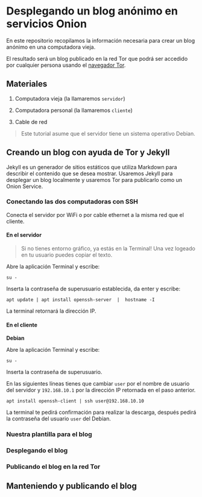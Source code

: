 # Desplegando un blog anónimo en servicios Onion

En este repositorio recopilamos la información necesaria para crear un blog anónimo en una computadora vieja.

El resultado será un blog publicado en la red Tor que podrá ser accedido por cualquier persona usando el [navegador Tor](https://www.torproject.org/download/).

## Materiales  

1. Computadora vieja (la llamaremos `servidor`)

2. Computadora personal (la llamaremos `cliente`)

4. Cable de red

>Este tutorial asume que el servidor tiene un sistema operativo Debian.


## Creando un blog con ayuda de Tor y Jekyll

Jekyll es un generador de sitios estáticos que utiliza Markdown para describir el contenido que se desea mostrar. Usaremos Jekyll para desplegar un blog localmente y usaremos Tor para publicarlo como un Onion Service.

### Conectando las dos computadoras con SSH
Conecta el servidor por WiFi o por cable ethernet a la misma red que el cliente.
#### En el servidor


>Si no tienes entorno gráfico, ya estás en la Terminal! Una vez logeado en tu usuario puedes copiar el texto.

Abre la aplicación Terminal y escribe:

    su -
    
Inserta la contraseña de superusuario establecida, da enter y escribe:

    apt update | apt install openssh-server  |  hostname -I 

La terminal retornará la dirección IP.


#### En el cliente

  **Debian**

Abre la aplicación Terminal y escribe:

    su -
    
Inserta la contraseña de superusuario.

En las siguientes líneas tienes que cambiar `user` por el nombre de usuario del servidor y `192.168.10.1` por la dirección IP retornada en el paso anterior.

    apt install openssh-client | ssh user@192.168.10.10

La terminal te pedirá confirmación para realizar la descarga, después pedirá la contraseña del usuario `user` del Debian.


### Nuestra plantilla para el blog

### Desplegando el blog


### Publicando el blog en la red Tor

## Manteniendo y publicando el blog
